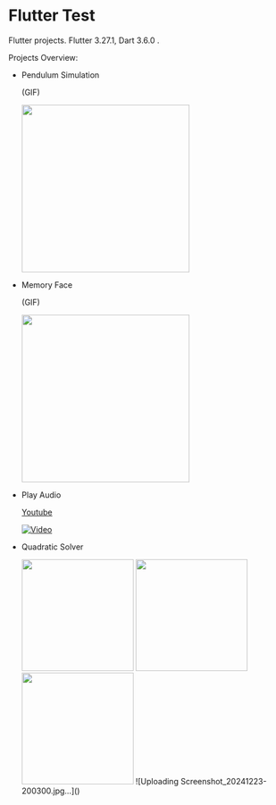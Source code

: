 # Flutter Test

Flutter projects. Flutter 3.27.1, Dart 3.6.0 .

Projects Overview:
- Pendulum Simulation

  (GIF)

  <img src="https://github.com/user-attachments/assets/ce2d76c1-7782-4177-a134-658de6043730" width="300"/>

- Memory Face

  (GIF)
  
  <img src="https://github.com/user-attachments/assets/f980ccdd-4816-4fe3-9be8-789f75624e25" width="300"/>
  
- Play Audio
  
  [Youtube](https://youtube.com/shorts/s-_N8uYktjE?si=8GM1kUkzO3ph0JuV)
  
  [![Video](https://img.youtube.com/vi/s-_N8uYktjE/0.jpg)](https://youtube.com/shorts/s-_N8uYktjE?si=8GM1kUkzO3ph0JuV)
  
- Quadratic Solver
  
  <img src="https://github.com/user-attachments/assets/e9fbaf54-a099-4c64-b9c0-057de309e447" width="200"/>
  <img src="https://github.com/user-attachments/assets/19740ce4-413d-43dd-9b6d-5bedf1471e8d" width="200"/>
  <img src="https://github.com/user-attachments/assets/0fb9eaeb-008c-426e-81dc-9b2a76760740" width="200"/>
  ![Uploading Screenshot_20241223-200300.jpg…]()



